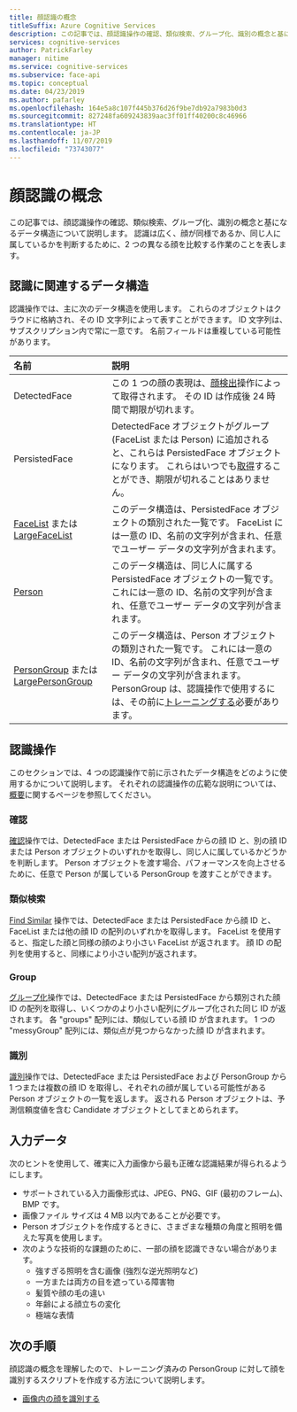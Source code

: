 ```yaml
---
title: 顔認識の概念
titleSuffix: Azure Cognitive Services
description: この記事では、顔認識操作の確認、類似検索、グループ化、識別の概念と基になるデータ構造について説明します。
services: cognitive-services
author: PatrickFarley
manager: nitime
ms.service: cognitive-services
ms.subservice: face-api
ms.topic: conceptual
ms.date: 04/23/2019
ms.author: pafarley
ms.openlocfilehash: 164e5a8c107f445b376d26f9be7db92a7983b0d3
ms.sourcegitcommit: 827248fa609243839aac3ff01ff40200c8c46966
ms.translationtype: HT
ms.contentlocale: ja-JP
ms.lasthandoff: 11/07/2019
ms.locfileid: "73743077"
---
```

# <a name="face-recognition-concepts"></a>顔認識の概念

この記事では、顔認識操作の確認、類似検索、グループ化、識別の概念と基になるデータ構造について説明します。 認識は広く、顔が同様であるか、同じ人に属しているかを判断するために、2 つの異なる顔を比較する作業のことを表します。

## <a name="recognition-related-data-structures"></a>認識に関連するデータ構造

認識操作では、主に次のデータ構造を使用します。 これらのオブジェクトはクラウドに格納され、その ID 文字列によって表すことができます。 ID 文字列は、サブスクリプション内で常に一意です。 名前フィールドは重複している可能性があります。

|名前|説明|
|:--|:--|
|DetectedFace| この 1 つの顔の表現は、[顔検出](../Face-API-How-to-Topics/HowtoDetectFacesinImage.md)操作によって取得されます。 その ID は作成後 24 時間で期限が切れます。|
|PersistedFace| DetectedFace オブジェクトがグループ (FaceList または Person) に追加されると、これらは PersistedFace オブジェクトになります。 これらはいつでも[取得](https://westus.dev.cognitive.microsoft.com/docs/services/563879b61984550e40cbbe8d/operations/563879b61984550f3039524c)することができ、期限が切れることはありません。|
|[FaceList](https://westus.dev.cognitive.microsoft.com/docs/services/563879b61984550e40cbbe8d/operations/563879b61984550f3039524b) または [LargeFaceList](https://westus.dev.cognitive.microsoft.com/docs/services/563879b61984550e40cbbe8d/operations/5a157b68d2de3616c086f2cc)| このデータ構造は、PersistedFace オブジェクトの類別された一覧です。 FaceList には一意の ID、名前の文字列が含まれ、任意でユーザー データの文字列が含まれます。|
|[Person](https://westus.dev.cognitive.microsoft.com/docs/services/563879b61984550e40cbbe8d/operations/563879b61984550f3039523c)| このデータ構造は、同じ人に属する PersistedFace オブジェクトの一覧です。 これには一意の ID、名前の文字列が含まれ、任意でユーザー データの文字列が含まれます。|
|[PersonGroup](https://westus.dev.cognitive.microsoft.com/docs/services/563879b61984550e40cbbe8d/operations/563879b61984550f30395244) または [LargePersonGroup](https://westus.dev.cognitive.microsoft.com/docs/services/563879b61984550e40cbbe8d/operations/599acdee6ac60f11b48b5a9d)| このデータ構造は、Person オブジェクトの類別された一覧です。 これには一意の ID、名前の文字列が含まれ、任意でユーザー データの文字列が含まれます。 PersonGroup は、認識操作で使用するには、その前に[トレーニングする](https://westus.dev.cognitive.microsoft.com/docs/services/563879b61984550e40cbbe8d/operations/563879b61984550f30395249)必要があります。|

## <a name="recognition-operations"></a>認識操作

このセクションでは、4 つの認識操作で前に示されたデータ構造をどのように使用するかについて説明します。 それぞれの認識操作の広範な説明については、[概要](../Overview.md)に関するページを参照してください。

### <a name="verify"></a>確認

[確認](https://westus.dev.cognitive.microsoft.com/docs/services/563879b61984550e40cbbe8d/operations/563879b61984550f3039523a)操作では、DetectedFace または PersistedFace からの顔 ID と、別の顔 ID または Person オブジェクトのいずれかを取得し、同じ人に属しているかどうかを判断します。 Person オブジェクトを渡す場合、パフォーマンスを向上させるために、任意で Person が属している PersonGroup を渡すことができます。

### <a name="find-similar"></a>類似検索

[Find Similar](https://westus.dev.cognitive.microsoft.com/docs/services/563879b61984550e40cbbe8d/operations/563879b61984550f30395237) 操作では、DetectedFace または PersistedFace から顔 ID と、FaceList または他の顔 ID の配列のいずれかを取得します。 FaceList を使用すると、指定した顔と同様の顔のより小さい FaceList が返されます。 顔 ID の配列を使用すると、同様により小さい配列が返されます。

### <a name="group"></a>Group

[グループ化](https://westus.dev.cognitive.microsoft.com/docs/services/563879b61984550e40cbbe8d/operations/563879b61984550f30395238)操作では、DetectedFace または PersistedFace から類別された顔 ID の配列を取得し、いくつかのより小さい配列にグループ化された同じ ID が返されます。 各 "groups" 配列には、類似している顔 ID が含まれます。 1 つの "messyGroup" 配列には、類似点が見つからなかった顔 ID が含まれます。

### <a name="identify"></a>識別

[識別](https://westus.dev.cognitive.microsoft.com/docs/services/563879b61984550e40cbbe8d/operations/563879b61984550f30395239)操作では、DetectedFace または PersistedFace および PersonGroup から 1 つまたは複数の顔 ID を取得し、それぞれの顔が属している可能性がある Person オブジェクトの一覧を返します。 返される Person オブジェクトは、予測信頼度値を含む Candidate オブジェクトとしてまとめられます。

## <a name="input-data"></a>入力データ

次のヒントを使用して、確実に入力画像から最も正確な認識結果が得られるようにします。

* サポートされている入力画像形式は、JPEG、PNG、GIF (最初のフレーム)、BMP です。
* 画像ファイル サイズは 4 MB 以内であることが必要です。
* Person オブジェクトを作成するときに、さまざまな種類の角度と照明を備えた写真を使用します。
* 次のような技術的な課題のために、一部の顔を認識できない場合があります。
  * 強すぎる照明を含む画像 (強烈な逆光照明など)
  * 一方または両方の目を遮っている障害物
  * 髪質や顔の毛の違い
  * 年齢による顔立ちの変化
  * 極端な表情

## <a name="next-steps"></a>次の手順

顔認識の概念を理解したので、トレーニング済みの PersonGroup に対して顔を識別するスクリプトを作成する方法について説明します。

* [画像内の顔を識別する](../Face-API-How-to-Topics/HowtoIdentifyFacesinImage.md)
